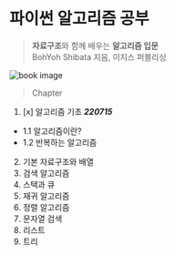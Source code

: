 # 파이썬 알고리즘 공부

> **자료구조**와 함께 배우는 **알고리즘 입문**<br>
> BohYoh Shibata 지음, 이지스 퍼블리싱

![book image](http://image.kyobobook.co.kr/images/book/xlarge/727/x9791163031727.jpg)

<!-- chapter list -->

> Chapter

1. [x] 알고리즘 기초 **_220715_**

- 1.1 알고리즘이란?
- 1.2 반복하는 알고리즘

2. 기본 자료구조와 배열
3. 검색 알고리즘
4. 스택과 큐
5. 재귀 알고리즘
6. 정렬 알고리즘
7. 문자열 검색
8. 리스트
9. 트리
